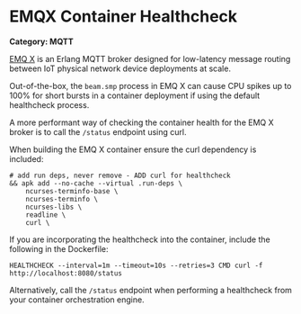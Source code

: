 # EMQX Container Healthcheck

__Category: MQTT__

[EMQ X](https://www.emqx.io) is an Erlang MQTT broker designed for low-latency message routing between IoT physical network device deployments at scale.

Out-of-the-box, the `beam.smp` process in EMQ X can cause CPU spikes up to 100% for short bursts in a container deployment if using the default healthcheck process.

A more performant way of checking the container health for the EMQ X broker is to call the `/status` endpoint using curl.

When building the EMQ X container ensure the curl dependency is included:

```shell
# add run deps, never remove - ADD curl for healthcheck
&& apk add --no-cache --virtual .run-deps \
    ncurses-terminfo-base \
    ncurses-terminfo \
    ncurses-libs \
    readline \
    curl \
```

If you are incorporating the healthcheck into the container, include the following in the Dockerfile:

```shell
HEALTHCHECK --interval=1m --timeout=10s --retries=3 CMD curl -f http://localhost:8080/status
```

Alternatively, call the `/status` endpoint when performing a healthcheck from your container orchestration engine.
